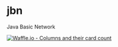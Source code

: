 # jbn
Java Basic Network

[![Waffle.io - Columns and their card count](https://badge.waffle.io/BlueEvolution/jbn.png?columns=all)](https://waffle.io/BlueEvolution/jbn?utm_source=badge)
